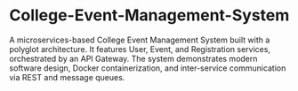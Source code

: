 # College-Event-Management-System
A microservices-based College Event Management System built with a polyglot architecture. It features User, Event, and Registration services, orchestrated by an API Gateway. The system demonstrates modern software design, Docker containerization, and inter-service communication via REST and message queues.
